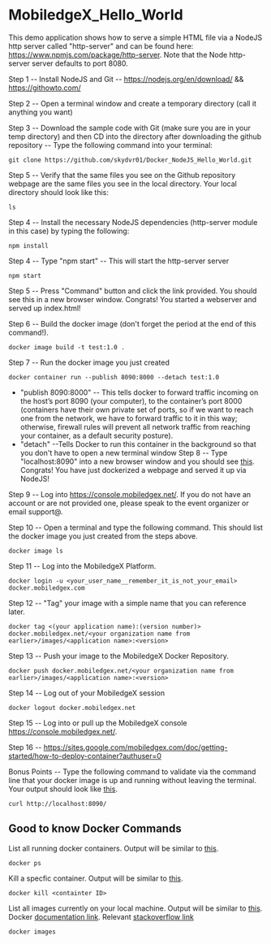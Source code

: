 # MobiledgeX_Hello_World

This demo application shows how to serve a simple HTML file via a NodeJS http server called "http-server" and can be found here: https://www.npmjs.com/package/http-server. Note that the Node http-server server defaults to port 8080. 

Step 1 -- Install NodeJS and Git -- https://nodejs.org/en/download/ && https://githowto.com/

Step 2 -- Open a terminal window and create a temporary directory (call it anything you want)

Step 3 -- Download the sample code with Git (make sure you are in your temp directory) and then CD into the directory after downloading the github repository -- Type the following command into your terminal:
```
git clone https://github.com/skydvr01/Docker_NodeJS_Hello_World.git
```
Step 5 -- Verify that the same files you see on the Github repository webpage are the same files you see in the local directory. Your local directory should look like this: 
```
ls
```

Step 4 -- Install the necessary NodeJS dependencies (http-server module in this case) by typing the following:
```
npm install
```

Step 4 -- Type "npm start" -- This will start the http-server server 
```
npm start
```
Step 5 -- Press "Command" button and click the link provided. You should see this <show image> in a new browser window. Congrats! You started a webserver and served up index.html! 

Step 6 -- Build the docker image (don't forget the period at the end of this command!).
```
docker image build -t test:1.0 .
```
Step 7 -- Run the docker image you just created
```
docker container run --publish 8090:8000 --detach test:1.0
```
* "publish 8090:8000" -- This tells docker to forward traffic incoming on the host’s port 8090 (your computer), to the container’s port 8000 (containers have their own private set of ports, so if we want to reach one from the network, we have to forward traffic to it in this way; otherwise, firewall rules will prevent all network traffic from reaching your container, as a default security posture).
* "detach" --Tells Docker to run this container in the background so that you don't have to open a new terminal window
Step 8 -- Type "localhost:8090" into a new browser window and you should see [this](https://drive.google.com/file/d/14t0eEVYtIQVjNQ90StxgV-cC_DAqfBey/view?usp=sharing). Congrats! You have just dockerized a webpage and served it up via NodeJS!

Step 9 -- Log into https://console.mobiledgex.net/. If you do not have an account or are not provided one, please speak to the event organizer or email support@. 

Step 10 -- Open a terminal and type the following command. This should list the docker image you just created from the steps above. 
```
docker image ls
```

Step 11 -- Log into the MobiledgeX Platform.
```
docker login -u <your_user_name__remember_it_is_not_your_email> docker.mobiledgex.com
```

Step 12 -- "Tag" your image with a simple name that you can reference later.
```
docker tag <(your application name):(version number)> docker.mobiledgex.net/<your organization name from earlier>/images/<application name>:<version>
```

Step 13 -- Push your image to the MobiledgeX Docker Repository.
```
docker push docker.mobiledgex.net/<your organization name from earlier>/images/<application name>:<version>
```
Step 14 -- Log out of your MobiledgeX session
```
docker logout docker.mobiledgex.net
```

Step 15 -- Log into or pull up the MobiledgeX console https://console.mobiledgex.net/.

Step 16 -- https://sites.google.com/mobiledgex.com/doc/getting-started/how-to-deploy-container?authuser=0




Bonus Points -- Type the following command to validate via the command line that your docker image is up and running without leaving the terminal. Your output should look like [this](https://drive.google.com/file/d/1BRLBm2D0MlPs3AWSyEK5kW--nZWOlktI/view?usp=sharing).
```
curl http://localhost:8090/
```

## Good to know Docker Commands

List all running docker containers. Output will be similar to [this]().
```
docker ps
```
Kill a specfic container. Output will be similar to [this]().
```
docker kill <containter ID>
```
List all images currently on your local machine. Output will be similar to [this](https://drive.google.com/file/d/1IfIiM2-WpjfYzUFH9NJV1ljBK-crwcu0/view?usp=sharing). Docker [documentation link](https://docs.docker.com/v17.12/edge/engine/reference/commandline/image_ls/). Relevant [stackoverflow link](https://stackoverflow.com/questions/30543409/how-to-check-if-a-docker-image-with-a-specific-tag-exist-locally)
```
docker images
```
